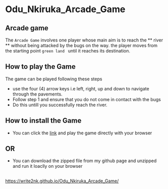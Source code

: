 # Odu_Nkiruka_Arcade_Game
## Arcade game  ##
The `Arcade Game` involves one player whose main aim is to reach the ** river ** without being attacked by the bugs on the way. the player moves from the starting point `green land ` until it reaches its destination.
## How to play the Game ##
The game can be played following these steps
- use the four (4) arrow keys i.e left, right, up and down to navigate through the pavements.
- Follow step 1 and ensure that you do not come in contact with the bugs
- Do this untill you successfully reach the river.

## How to install the Game ##
- You can click the [link](https://write2nk.github.io/Odu_Nkiruka_Arcade_Game/) and play the game directly with your browser

## OR ##
- You can download the zipped file from my github page and unzipped and run it loaclly on your browser
## 

https://write2nk.github.io/Odu_Nkiruka_Arcade_Game/
